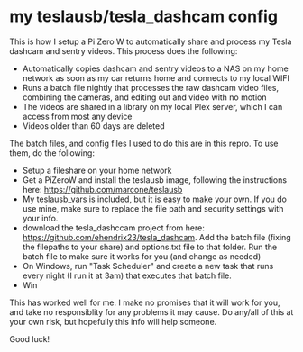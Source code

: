 # my teslausb/tesla_dashcam config

This is how I setup a Pi Zero W to automatically share and process my Tesla dashcam and sentry videos. This process does the following:

- Automatically copies dashcam and sentry videos to a NAS on my home network as soon as my car returns home and connects to my local WIFI
- Runs a batch file nightly that processes the raw dashcam video files, combining the cameras, and editing out and video with no motion
- The videos are shared in a library on my local Plex server, which I can access from most any device
- Videos older than 60 days are deleted

The batch files, and config files I used to do this are in this repro. To use them, do the following:
- Setup a fileshare on your home network
- Get a PiZeroW and install the teslausb image, following the instructions here: https://github.com/marcone/teslausb
- My teslausb_vars is included, but it is easy to make your own. If you do use mine, make sure to replace the file path and security settings with your info. 
- download the tesla_dashccam project from here: https://github.com/ehendrix23/tesla_dashcam. Add the batch file (fixing the filepaths to your share) and options.txt file to that folder. Run the batch file to make sure it works for you (and change as needed)
- On Windows, run "Task Scheduler" and create a new task that runs every night (I run it at 3am) that executes that batch file.
- Win

This has worked well for me. I make no promises that it will work for you, and take no responsiblity for any problems it may cause. Do any/all of this at your own risk, but hopefully this info will help someone.

Good luck!
